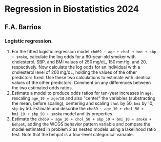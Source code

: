 # Regression in Biostatistics 2024
## F.A. Barrios  
### Logistic regression.  

1. For the fitted logistic regression model `chd69 ~ age + chol + bmi + sbp + smoke`, calculate the log odds for a 60-year-old smoker with cholesterol, SBP, and BMI values of 250 mg/dL, 150 mmHg, and 20, respectively. Now calculate the log odds for an individual with a cholesterol level of 200 mg/dL, holding the values of the other predictors fixed. Use these two calculations to estimate with identical values of the other predictors. Comment on any differences between the two estimated odds ratios.
2. Estimate a model to produce odds ratios for ten-year increases in `age`, rescaling `age_10 = age/10` and also "center" the variables (substracting the mean, before scaling), centering and scaling `chol` by 50, `bmi` by 10, `sbp` by 50. Estimate and describe the `chd69 ~ age_10 + chol_50 + bmi_10 + sbp_50 + smoke` model and its properties.
3. Estimate the `chd69 ~ age_10 + chol_50 + sbp_50 + bmi_10 + smoke + behpat`, adding the WCGS behavior pattern variable and compare the model estimated in problem 2 as nested models using a lakelihood ratio test. Note that the behpat is a four-level categorical variable.
